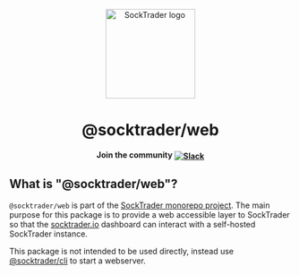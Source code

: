 <p align="center"><img width="160" height="160" src="https://raw.githubusercontent.com/SockTrader/SockTrader/master/docs/assets/socktrader_logo.png" alt="SockTrader logo" /></p>

<h1 align="center">@socktrader/web</h1>

<p align="center"><b>Join the community <a href="https://join.slack.com/t/socktrader/shared_invite/zt-12ncj65l3-T7cacrk7~cEacjZUyxnamA"><img valign="middle" src="https://img.shields.io/badge/Slack-4A154B?style=for-the-badge&logo=slack" alt="Slack"></a></b></p>

## What is "@socktrader/web"?

`@socktrader/web` is part of the [SockTrader monorepo project](https://github.com/SockTrader/SockTrader).
The main purpose for this package is to provide a web accessible layer to SockTrader so that the [socktrader.io](https://socktrader.io/) dashboard can interact with a self-hosted SockTrader instance. 

This package is not intended to be used directly, instead use [@socktrader/cli](https://www.npmjs.com/package/@socktrader/cli) to start a webserver.
